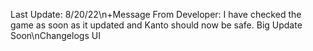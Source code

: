 Last Update: 8/20/22\n+Message From Developer: I have checked the game as soon as it updated and Kanto should now be safe. Big Update Soon\nChangelogs UI
